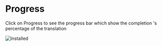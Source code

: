 # Progress

Click on Progress to see the progress bar which show the completion 's percentage of the translation

![Installed](../../Images/view-progress.png)
